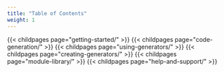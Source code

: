 ```yaml
---
title: "Table of Contents"
weight: 1
---
```


{{< childpages page="getting-started/" >}}
{{< childpages page="code-generation/" >}}
{{< childpages page="using-generators/" >}}
{{< childpages page="creating-generators/" >}}
{{< childpages page="module-library/" >}}
{{< childpages page="help-and-support/" >}}

